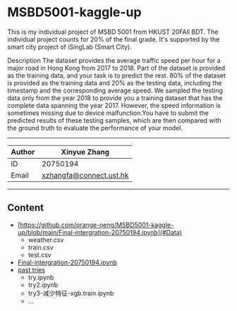 MSBD5001-kaggle-up
===========================
This is my individual project of MSBD 5001 from HKUST 20FAll BDT. 
The individual project counts for 20% of the final grade. It's supported by the smart city project of iSingLab (Smart City).

Description
The dataset provides the average traffic speed per hour for a major road in Hong Kong from 2017 to 2018. Part of the dataset is provided as the training data, and your task is to predict the rest. 80% of the dataset is provided as the training data and 20% as the testing data, including the timestamp and the corresponding average speed. We sampled the testing data only from the year 2018 to provide you a training dataset that has the complete data spanning the year 2017. However, the speed information is sometimes missing due to device malfunction.You have to submit the predicted results of these testing samples, which are then compared with the ground truth to evaluate the performance of your model.

****
	
|Author|Xinyue Zhang|
|---|---
|ID|20750194
|Email|xzhangfa@connect.ust.hk


****
## Content
* [https://github.com/orange-neng/MSBD5001-kaggle-up/blob/main/Final-intergration-20750194.ipynb](#Data)
    * weather.csv   
    * train.csv
    * test.csv
* [Final-intergration-20750194.ipynb](#https://github.com/orange-neng/MSBD5001-kaggle-up/blob/main/Final-intergration-20750194.ipynb)
* [past tries](#文本)
    * try.ipynb
    * try2.ipynb
    * try3-减少特征-xgb.train.ipynb
    * ...

